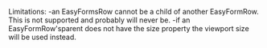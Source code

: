 


Limitations:
	-an EasyFormsRow cannot be a child of another EasyFormRow. This is not supported and probably will never be.
	-if an EasyFormRow'sparent does not have the size property the viewport size will be used instead.
